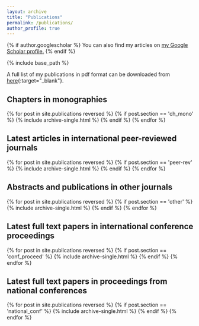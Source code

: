 ```yaml
---
layout: archive
title: "Publications"
permalink: /publications/
author_profile: true
---
```


{% if author.googlescholar %}
  You can also find my articles on <u><a href="{{author.googlescholar}}">my Google Scholar profile</a>.</u>
{% endif %}

{% include base_path %}

A full list of my publications in pdf format can be downloaded from [here](../files/ListOfPublications_KM.pdf){:target="\_blank"}.


## Chapters in monographies

{% for post in site.publications reversed %}
{% if post.section == 'ch_mono' %}
{% include archive-single.html %}
{% endif %}
{% endfor %}


## Latest articles in international peer-reviewed journals

{% for post in site.publications reversed %}
{% if post.section == 'peer-rev' %}
{% include archive-single.html %}
{% endif %}
{% endfor %}


## Abstracts and publications in other journals

{% for post in site.publications reversed %}
{% if post.section == 'other' %}
{% include archive-single.html %}
{% endif %}
{% endfor %}


## Latest full text papers in international conference proceedings

{% for post in site.publications reversed %}
{% if post.section == 'conf_proceed' %}
{% include archive-single.html %}
{% endif %}
{% endfor %}


## Latest full text papers in proceedings from national conferences

{% for post in site.publications reversed %}
{% if post.section == 'national_conf' %}
{% include archive-single.html %}
{% endif %}
{% endfor %}

